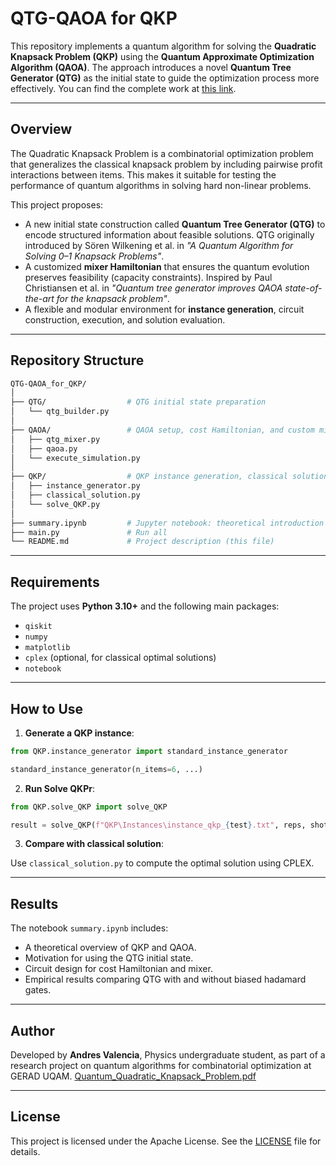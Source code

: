 # QTG-QAOA for QKP

This repository implements a quantum algorithm for solving the **Quadratic Knapsack Problem (QKP)** using the **Quantum Approximate Optimization Algorithm (QAOA)**. The approach introduces a novel **Quantum Tree Generator (QTG)** as the initial state to guide the optimization process more effectively. You can find the complete work at [this link](http://dx.doi.org/10.13140/RG.2.2.21270.61764).

---

## Overview

The Quadratic Knapsack Problem is a combinatorial optimization problem that generalizes the classical knapsack problem by including pairwise profit interactions between items. This makes it suitable for testing the performance of quantum algorithms in solving hard non-linear problems.

This project proposes:

* A new initial state construction called **Quantum Tree Generator (QTG)** to encode structured information about feasible solutions. QTG originally introduced by Sören Wilkening et al. in <em>"A Quantum Algorithm for Solving 0–1 Knapsack Problems"</em>.
* A customized **mixer Hamiltonian** that ensures the quantum evolution preserves feasibility (capacity constraints). Inspired by Paul Christiansen et al. in <em>"Quantum tree generator improves QAOA state-of-the-art for the knapsack problem"</em>.
* A flexible and modular environment for **instance generation**, circuit construction, execution, and solution evaluation.

---

## Repository Structure

```bash
QTG-QAOA_for_QKP/
│
├── QTG/                  # QTG initial state preparation
│   └── qtg_builder.py
│
├── QAOA/                 # QAOA setup, cost Hamiltonian, and custom mixer
│   ├── qtg_mixer.py
│   ├── qaoa.py
│   └── execute_simulation.py
│
├── QKP/                  # QKP instance generation, classical solutions, utilities
│   ├── instance_generator.py
│   ├── classical_solution.py
│   └── solve_QKP.py
│
├── summary.ipynb         # Jupyter notebook: theoretical introduction and results
├── main.py               # Run all
└── README.md             # Project description (this file)
```

---

## Requirements

The project uses **Python 3.10+** and the following main packages:

* `qiskit`
* `numpy`
* `matplotlib`
* `cplex` (optional, for classical optimal solutions)
* `notebook`

---

## How to Use

1. **Generate a QKP instance**:

```python
from QKP.instance_generator import standard_instance_generator

standard_instance_generator(n_items=6, ...)
```

2. **Run Solve QKPr**:

```python
from QKP.solve_QKP import solve_QKP

result = solve_QKP(f"QKP\Instances\instance_qkp_{test}.txt", reps, shots)
```

3. **Compare with classical solution**:

Use `classical_solution.py` to compute the optimal solution using CPLEX.

---

## Results

The notebook `summary.ipynb` includes:

* A theoretical overview of QKP and QAOA.
* Motivation for using the QTG initial state.
* Circuit design for cost Hamiltonian and mixer.
* Empirical results comparing QTG with and without biased hadamard gates.

---

## Author

Developed by **Andres Valencia**, Physics undergraduate student, as part of a research project on quantum algorithms for combinatorial optimization at GERAD UQAM. 
[Quantum_Quadratic_Knapsack_Problem.pdf](https://github.com/user-attachments/files/21952713/Quantum_Quadratic_Knapsack_Problem.pdf)

---

## License

This project is licensed under the Apache License. See the [LICENSE](LICENSE) file for details.

